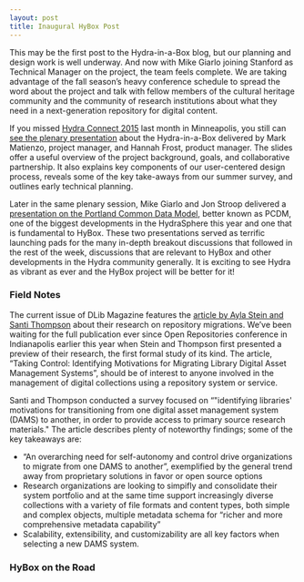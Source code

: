 ```yaml
---
layout: post
title: Inaugural HyBox Post
---
```


This may be the first post to the Hydra-in-a-Box blog, but our planning and design work is well underway.  And now with Mike Giarlo joining Stanford as Technical Manager on the project, the team feels complete. We are taking advantage of the fall season’s heavy conference schedule to spread the word about the project and talk with fellow members of the cultural heritage community and the community of research institutions about what they need in a next-generation repository for digital content. 

If you missed [Hydra Connect 2015](https://wiki.duraspace.org/display/hydra/Hydra+Connect+2015) last month in Minneapolis, you still can [see the plenary presentation](https://docs.google.com/presentation/d/1hnymPvieYeRwdY9mjCFaUXALIRwUQol17og4kdVabWo/edit?usp=sharing) about the Hydra-in-a-Box delivered by Mark Matienzo, project manager, and Hannah Frost, product manager. The slides offer a useful overview of the project background, goals, and collaborative partnership. It also explains key components of our user-centered design process, reveals some of the key take-aways from our summer survey, and outlines early technical planning. 

Later in the same plenary session, Mike Giarlo and Jon Stroop delivered a [presentation on the Portland Common Data Model](http://www.slideshare.net/jpstroop/a-more-worthwhile-sufia-now-with-pcdm), better known as PCDM, one of the biggest developments in the HydraSphere this year and one that is fundamental to HyBox. These two presentations served as terrific launching pads for the many in-depth breakout discussions that followed in the rest of the week, discussions that are relevant to HyBox and other developments in the Hydra community generally. It is exciting to see Hydra as vibrant as ever and the HyBox project will be better for it!

### Field Notes
The current issue of DLib Magazine features the [article by Ayla Stein and Santi Thompson](http://www.dlib.org/dlib/september15/stein/09stein.html) about their research on repository migrations. 
We’ve been waiting for the full publication ever since Open Repositories conference in Indianapolis earlier this year when Stein and Thompson first presented a preview of their research, the first formal study of its kind. The article, “Taking Control: Identifying Motivations for Migrating Library Digital Asset Management Systems”, should be of interest to anyone involved in the management of digital collections using a repository system or service.  

Santi and Thompson conducted a survey focused on “"identifying libraries' motivations for transitioning from one digital asset management system (DAMS) to another, in order to provide access to primary source research materials." The article describes plenty of noteworthy findings; some of the key takeaways are:
-	“An overarching need for self-autonomy and control drive organizations to migrate from one DAMS to another”, exemplified by the general trend away from proprietary solutions in favor or open source options
-	Research organizations are looking to simpifly and consolidate their system portfolio and at the same time support increasingly diverse collections with a variety of file formats and content types, both simple and complex objects, multiple metadata schema for “richer and more comprehensive metadata capability”
- Scalability, extensibility, and customizability are all key factors when selecting a new DAMS system. 

### HyBox on the Road

